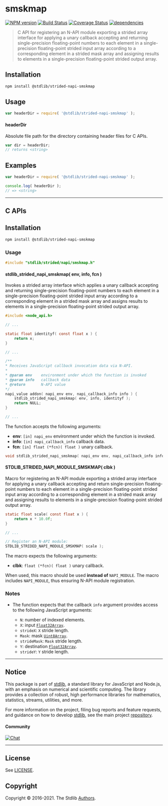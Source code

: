 <!--

@license Apache-2.0

Copyright (c) 2020 The Stdlib Authors.

Licensed under the Apache License, Version 2.0 (the "License");
you may not use this file except in compliance with the License.
You may obtain a copy of the License at

   http://www.apache.org/licenses/LICENSE-2.0

Unless required by applicable law or agreed to in writing, software
distributed under the License is distributed on an "AS IS" BASIS,
WITHOUT WARRANTIES OR CONDITIONS OF ANY KIND, either express or implied.
See the License for the specific language governing permissions and
limitations under the License.

-->

# smskmap

[![NPM version][npm-image]][npm-url] [![Build Status][test-image]][test-url] [![Coverage Status][coverage-image]][coverage-url] [![dependencies][dependencies-image]][dependencies-url]

> C API for registering an N-API module exporting a strided array interface for applying a unary callback accepting and returning single-precision floating-point numbers to each element in a single-precision floating-point strided input array according to a corresponding element in a strided mask array and assigning results to elements in a single-precision floating-point strided output array.

<!-- Section to include introductory text. Make sure to keep an empty line after the intro `section` element and another before the `/section` close. -->

<section class="intro">

</section>

<!-- /.intro -->

<!-- Package usage documentation. -->

<section class="installation">

## Installation

```bash
npm install @stdlib/strided-napi-smskmap
```

</section>

<section class="usage">

## Usage

```javascript
var headerDir = require( '@stdlib/strided-napi-smskmap' );
```

#### headerDir

Absolute file path for the directory containing header files for C APIs.

```javascript
var dir = headerDir;
// returns <string>
```

</section>

<!-- /.usage -->

<!-- Package usage notes. Make sure to keep an empty line after the `section` element and another before the `/section` close. -->

<section class="notes">

</section>

<!-- /.notes -->

<!-- Package usage examples. -->

<section class="examples">

## Examples

```javascript
var headerDir = require( '@stdlib/strided-napi-smskmap' );

console.log( headerDir );
// => <string>
```

</section>

<!-- /.examples -->

<!-- C interface documentation. -->

* * *

<section class="c">

## C APIs

<!-- Section to include introductory text. Make sure to keep an empty line after the intro `section` element and another before the `/section` close. -->

<section class="intro">

</section>

<!-- /.intro -->

<!-- C usage documentation. -->

<section class="installation">

## Installation

```bash
npm install @stdlib/strided-napi-smskmap
```

</section>

<section class="usage">

### Usage

```c
#include "stdlib/strided/napi/smskmap.h"
```

#### stdlib_strided_napi_smskmap( env, info, fcn )

Invokes a strided array interface which applies a unary callback accepting and returning single-precision floating-point numbers to each element in a single-precision floating-point strided input array according to a corresponding element in a strided mask array and assigns results to elements in a single-precision floating-point strided output array.

```c
#include <node_api.h>

// ...

static float identityf( const float x ) {
    return x;
}

// ...

/**
* Receives JavaScript callback invocation data via N-API.
*
* @param env    environment under which the function is invoked
* @param info   callback data
* @return       N-API value
*/
napi_value addon( napi_env env, napi_callback_info info ) {
    stdlib_strided_napi_smskmap( env, info, identityf );
    return NULL;
}

// ...
```

The function accepts the following arguments:

-   **env**: `[in] napi_env` environment under which the function is invoked.
-   **info**: `[in] napi_callback_info` callback data.
-   **fcn**: `[in] float (*fcn)( float )` unary callback.

```c
void stdlib_strided_napi_smskmap( napi_env env, napi_callback_info info, float (*fcn)( float ) );
```

#### STDLIB_STRIDED_NAPI_MODULE_SMSKMAP( clbk )

Macro for registering an N-API module exporting a strided array interface for applying a unary callback accepting and return single-precision floating-point numbers to each element in a single-precision floating-point strided input array according to a corresponding element in a strided mask array and assigning results to elements in a single-precision floating-point strided output array.

```c
static float scale( const float x ) {
    return x * 10.0f;
}

// ...

// Register an N-API module:
STDLIB_STRIDED_NAPI_MODULE_SMSKMAP( scale );
```

The macro expects the following arguments:

-   **clbk**: `float (*fcn)( float )` unary callback.

When used, this macro should be used **instead of** `NAPI_MODULE`. The macro includes `NAPI_MODULE`, thus ensuring N-API module registration.

</section>

<!-- /.usage -->

<!-- C API usage notes. Make sure to keep an empty line after the `section` element and another before the `/section` close. -->

<section class="notes">

### Notes

-   The function expects that the callback `info` argument provides access to the following JavaScript arguments:

    -   `N`: number of indexed elements.
    -   `X`: input [`Float32Array`][@stdlib/array/float32].
    -   `strideX`: `X` stride length.
    -   `Mask`: mask [`Uint8Array`][@stdlib/array/uint8].
    -   `strideMask`: `Mask` stride length.
    -   `Y`: destination [`Float32Array`][@stdlib/array/float32].
    -   `strideY`: `Y` stride length.

</section>

<!-- /.notes -->

<!-- C API usage examples. -->

<section class="examples">

</section>

<!-- /.examples -->

</section>

<!-- /.c -->

<!-- Section to include cited references. If references are included, add a horizontal rule *before* the section. Make sure to keep an empty line after the `section` element and another before the `/section` close. -->

<section class="references">

</section>

<!-- /.references -->

<!-- Section for all links. Make sure to keep an empty line after the `section` element and another before the `/section` close. -->


<section class="main-repo" >

* * *

## Notice

This package is part of [stdlib][stdlib], a standard library for JavaScript and Node.js, with an emphasis on numerical and scientific computing. The library provides a collection of robust, high performance libraries for mathematics, statistics, streams, utilities, and more.

For more information on the project, filing bug reports and feature requests, and guidance on how to develop [stdlib][stdlib], see the main project [repository][stdlib].

#### Community

[![Chat][chat-image]][chat-url]

---

## License

See [LICENSE][stdlib-license].


## Copyright

Copyright &copy; 2016-2021. The Stdlib [Authors][stdlib-authors].

</section>

<!-- /.stdlib -->

<!-- Section for all links. Make sure to keep an empty line after the `section` element and another before the `/section` close. -->

<section class="links">

[npm-image]: http://img.shields.io/npm/v/@stdlib/strided-napi-smskmap.svg
[npm-url]: https://npmjs.org/package/@stdlib/strided-napi-smskmap

[test-image]: https://github.com/stdlib-js/strided-napi-smskmap/actions/workflows/test.yml/badge.svg
[test-url]: https://github.com/stdlib-js/strided-napi-smskmap/actions/workflows/test.yml

[coverage-image]: https://img.shields.io/codecov/c/github/stdlib-js/strided-napi-smskmap/main.svg
[coverage-url]: https://codecov.io/github/stdlib-js/strided-napi-smskmap?branch=main

[dependencies-image]: https://img.shields.io/david/stdlib-js/strided-napi-smskmap.svg
[dependencies-url]: https://david-dm.org/stdlib-js/strided-napi-smskmap/main

[chat-image]: https://img.shields.io/gitter/room/stdlib-js/stdlib.svg
[chat-url]: https://gitter.im/stdlib-js/stdlib/

[stdlib]: https://github.com/stdlib-js/stdlib

[stdlib-authors]: https://github.com/stdlib-js/stdlib/graphs/contributors

[stdlib-license]: https://raw.githubusercontent.com/stdlib-js/strided-napi-smskmap/main/LICENSE

[@stdlib/array/float32]: https://github.com/stdlib-js/array-float32

[@stdlib/array/uint8]: https://github.com/stdlib-js/array-uint8

</section>

<!-- /.links -->
